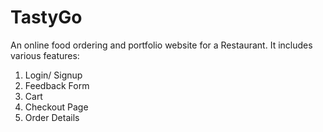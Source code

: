 # TastyGo
An online food ordering and portfolio website for a Restaurant.
It includes various features:
1. Login/ Signup
2. Feedback Form
3. Cart
4. Checkout Page
5. Order Details
